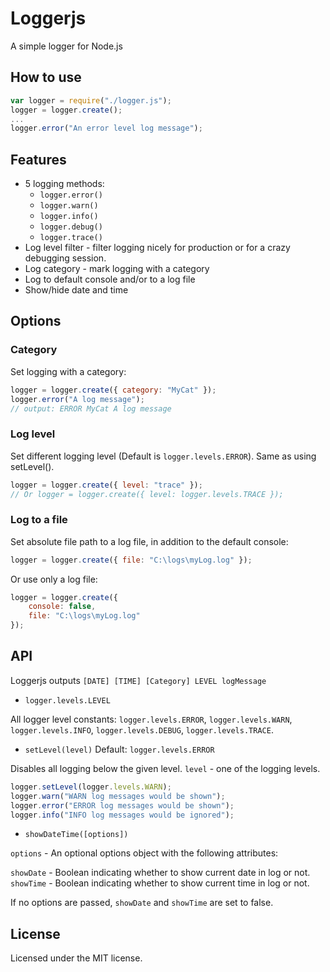 # Loggerjs
A simple logger for Node.js

## How to use
```javascript
var logger = require("./logger.js");
logger = logger.create();
...
logger.error("An error level log message");
```

## Features
* 5 logging methods:
	* `logger.error()`
	* `logger.warn()`
	* `logger.info()`
	* `logger.debug()`
	* `logger.trace()`
* Log level filter - filter logging nicely for production or for a crazy debugging session.
* Log category - mark logging with a category
* Log to default console and/or to a log file
* Show/hide date and time

## Options
### Category
Set logging with a category:
```javascript
logger = logger.create({ category: "MyCat" });
logger.error("A log message");
// output: ERROR MyCat A log message
```

### Log level
Set different logging level (Default is `logger.levels.ERROR`). Same as using setLevel().
```javascript
logger = logger.create({ level: "trace" });
// Or logger = logger.create({ level: logger.levels.TRACE });
```

### Log to a file
Set absolute file path to a log file, in addition to the default console:
```javascript
logger = logger.create({ file: "C:\logs\myLog.log" });
```
Or use only a log file:
```javascript
logger = logger.create({
	console: false,
	file: "C:\logs\myLog.log"
});
```

## API
Loggerjs outputs `[DATE] [TIME] [Category] LEVEL logMessage`

* `logger.levels.LEVEL`

All logger level constants:
`logger.levels.ERROR`, `logger.levels.WARN`, `logger.levels.INFO`, `logger.levels.DEBUG`, `logger.levels.TRACE`.

* `setLevel(level)` Default: `logger.levels.ERROR`

Disables all logging below the given level.
`level` - one of the logging levels.
```javascript
logger.setLevel(logger.levels.WARN);
logger.warn("WARN log messages would be shown");
logger.error("ERROR log messages would be shown");
logger.info("INFO log messages would be ignored");
```

* `showDateTime([options])`

`options` - An optional options object with the following attributes:

`showDate` - Boolean indicating whether to show current date in log or not.
`showTime` - Boolean indicating whether to show current time in log or not.

If no options are passed, `showDate` and `showTime` are set to false.

## License
Licensed under the MIT license.